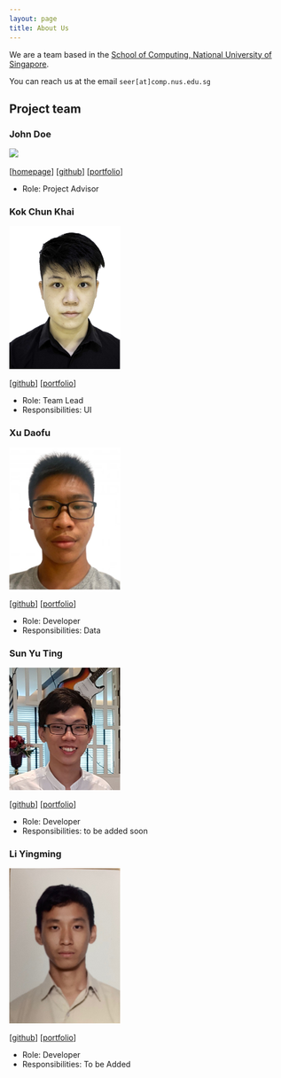 ```yaml
---
layout: page
title: About Us
---
```


We are a team based in the [School of Computing, National University of Singapore](http://www.comp.nus.edu.sg).

You can reach us at the email `seer[at]comp.nus.edu.sg`

## Project team

### John Doe

<img src="images/johndoe.png" width="200px">

[[homepage](http://www.comp.nus.edu.sg/~damithch)]
[[github](https://github.com/johndoe)]
[[portfolio](team/johndoe.md)]

* Role: Project Advisor

### Kok Chun Khai

<img src="images/avock.png" width="200px">

[[github](http://github.com/avock)]
[[portfolio](team/avock.md)]

* Role: Team Lead
* Responsibilities: UI

### Xu Daofu

<img src="images/therealdaofu.png" width="200px">

[[github](https://github.com/therealdaofu)] [[portfolio](team/therealdaofu.md)]

* Role: Developer
* Responsibilities: Data

### Sun Yu Ting

<img src="images/effixion.png" width="200px">


[[github](http://github.com/effixion)]
[[portfolio](team/effixion.md)]


* Role: Developer
* Responsibilities: to be added soon

### Li Yingming

<img src="images/yingming23.png.jpg" width="200px">

[[github](http://github.com/Yingming23)]
[[portfolio](team/yingming23.md)]

* Role: Developer
* Responsibilities: To be Added
